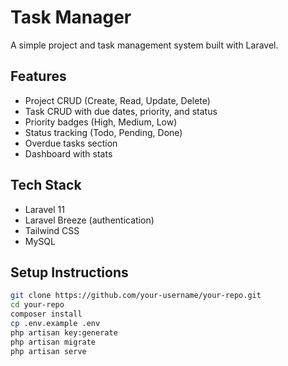 # Task Manager

A simple project and task management system built with Laravel.

## Features

- Project CRUD (Create, Read, Update, Delete)
- Task CRUD with due dates, priority, and status
- Priority badges (High, Medium, Low)
- Status tracking (Todo, Pending, Done)
- Overdue tasks section
- Dashboard with stats

## Tech Stack

- Laravel 11
- Laravel Breeze (authentication)
- Tailwind CSS
- MySQL

## Setup Instructions

```bash
git clone https://github.com/your-username/your-repo.git
cd your-repo
composer install
cp .env.example .env
php artisan key:generate
php artisan migrate
php artisan serve
